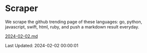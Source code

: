 # Scraper

We scrape the github trending page of these languages: go, python, javascript, swift, html, ruby, and push a markdown result everyday.

[2024-02-02.md](https://github.com/henson/Scraper/blob/master/2024-02-02.md)

Last Updated: 2024-02-02 00:00:01
